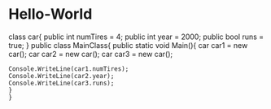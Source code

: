 # Hello-World

class car{
  public int numTires = 4;
  public int year = 2000;
  public bool runs = true;
 }
 public class MainClass{
    public static void Main(){
      car car1 = new car();
      car car2 = new car();
      car car3 = new car();
    
    Console.WriteLine(car1.numTires);
    Console.WriteLine(car2.year);
    Console.WriteLine(car3.runs);
    }
    }
